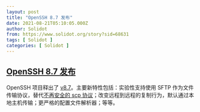 ```yaml
---
layout: post
title: "OpenSSH 8.7 发布"
date: 2021-08-21T05:10:05.000Z
author: Solidot
from: https://www.solidot.org/story?sid=68631
tags: [ Solidot ]
categories: [ Solidot ]
---
```

<!--1629522605000-->
[OpenSSH 8.7 发布](https://www.solidot.org/story?sid=68631)
------

<div>
OpenSSH 项目释出了 <a href="https://www.openssh.com/txt/release-8.7">v8.7</a>。主要新特性包括：实验性支持使用 SFTP 作为文件传输协议，替代<a href="https://lwn.net/Articles/835962/">不再安全的 scp 协议</a>；改变远程到远程的复制行为，默认通过本地主机传输；更严格的配置文件解析器；等等。
</div>
